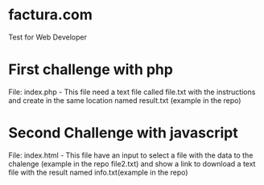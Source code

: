 # factura.com
Test for Web Developer

# First challenge with php
File: index.php - This file need a text file called file.txt with the instructions and create in the same location named result.txt (example in the repo)

# Second Challenge with javascript
File: index.html - This file have an input to select a file with the data to the chalenge (example in the repo file2.txt) and show a link to download a text file with the result named info.txt(example in the repo) 
